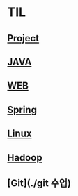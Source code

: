 # TIL
## [Project](./0_project)

## [JAVA](./1_java)

## [WEB](./2_web)

## [Spring](./3_spring)

## [Linux](./linux)

## [Hadoop](./5_hadoop)

## [Git](./git 수업)



